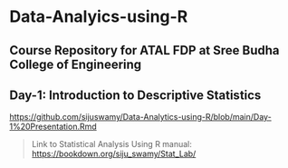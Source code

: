 # Data-Analyics-using-R
Course Repository for ATAL FDP at Sree Budha College of Engineering
----

## Day-1: Introduction to Descriptive Statistics

<https://github.com/sijuswamy/Data-Analytics-using-R/blob/main/Day-1%20Presentation.Rmd>

>Link to Statistical Analysis Using R manual:
<https://bookdown.org/siju_swamy/Stat_Lab/>
